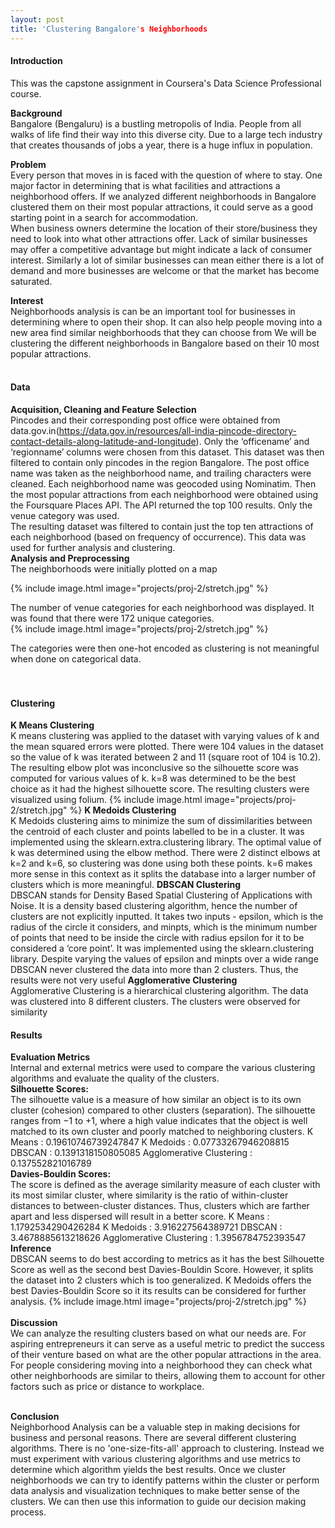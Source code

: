 ```yaml
---
layout: post
title: 'Clustering Bangalore's Neighborhoods
---
```


#### Introduction

This was the capstone assignment in Coursera's Data Science Professional course.
<br>

**Background**<br>
Bangalore (Bengaluru) is a bustling metropolis of India. People from all walks of life find their way into this diverse city. Due to a large tech industry that creates thousands of jobs a year, there is a huge influx in population. 
<br>

**Problem**<br>
Every person that moves in is faced with the question of where to stay. One major factor in determining that is what facilities and attractions a neighborhood offers. If we analyzed different neighborhoods in Bangalore clustered them on their most popular attractions, it could serve as a good starting point in a search for accommodation.  
When business owners determine the location of their store/business they need to look into what other attractions offer. Lack of similar businesses may offer a competitive advantage but might indicate a lack of consumer interest. Similarly a lot of similar businesses can mean either there is a lot of demand and more businesses are welcome or that the market has become saturated.
<br>

**Interest**<br>
Neighborhoods analysis is can be an important tool for businesses in determining where to open their shop. It can also help people moving into a new area find similar neighborhoods that they can choose from
We will be clustering the different neighborhoods in Bangalore based on their 10 most popular attractions.
<br>
<br>
#### Data
**Acquisition, Cleaning and Feature Selection**<br>
Pincodes and their corresponding post office were obtained from data.gov.in(https://data.gov.in/resources/all-india-pincode-directory-contact-details-along-latitude-and-longitude). 
Only the ‘officename’ and ‘regionname’ columns were chosen from this dataset. This dataset was then filtered to contain only pincodes in the region Bangalore. The post office name was taken as the neighborhood name, and trailing characters were cleaned. Each neighborhood name was geocoded using Nominatim. Then the most popular attractions from each neighborhood were obtained using the Foursquare Places API. The API returned the top 100 results.  Only the venue category was used.  
The resulting dataset was filtered to contain just the top ten attractions of each neighborhood (based on frequency of occurrence). This data was used for further analysis and clustering.
<br>
**Analysis and Preprocessing**<br>
The neighborhoods were initially plotted on a map 
<br>

{% include image.html image="projects/proj-2/stretch.jpg" %}

The number of venue categories for each neighborhood was displayed. It was found that there were 172 unique categories.
<br>
{% include image.html image="projects/proj-2/stretch.jpg" %}

The categories were then one-hot encoded as clustering is not meaningful when done on categorical data.  
<br>
<br>

#### Clustering 
**K Means Clustering**<br>
K means clustering was applied to the dataset with varying values of k and the mean squared errors were plotted. There were 104 values in the dataset so the value of k was iterated between 2 and 11 (square root of 104 is 10.2).  The resulting elbow plot was inconclusive so the silhouette score was computed for various values of k. k=8 was determined to be the best choice as it had the highest silhouette score. The resulting clusters were visualized using folium.
{% include image.html image="projects/proj-2/stretch.jpg" %}
**K Medoids Clustering**<br>
K Medoids clustering aims to minimize the sum of dissimilarities between the centroid of each cluster and points labelled to be in a cluster. It was implemented using the sklearn.extra.clustering library. 
The optimal value of k was determined using the elbow method. There were 2 distinct elbows at k=2 and k=6, so clustering was done using both these points. k=6 makes more sense in this context as it splits the database into a larger number of clusters which is more meaningful. 
**DBSCAN Clustering**<br>
DBSCAN stands for Density Based Spatial Clustering of Applications with Noise. It is a density based clustering algorithm, hence the number of clusters are not explicitly inputted. It takes two inputs - epsilon, which is the radius of the circle it considers, and minpts, which is the minimum number of points that need to be inside the circle with radius epsilon for it to be considered a ‘core point’.  It was implemented using the sklearn.clustering library.
Despite varying the values of epsilon and minpts over a wide range DBSCAN never clustered the data into more than 2 clusters. Thus, the results were not very useful
**Agglomerative Clustering**<br>
Agglomerative Clustering is a hierarchical clustering algorithm. The data was clustered into 8 different clusters. The clusters were observed for similarity
#### Results
**Evaluation Metrics**<br>
Internal and external metrics were used to compare the various clustering algorithms and evaluate the quality of the clusters.<br>
**Silhouette Scores:**<br>
The silhouette value is a measure of how similar an object is to its own cluster (cohesion) compared to other clusters (separation). The silhouette ranges from −1 to +1, where a high value indicates that the object is well matched to its own cluster and poorly matched to neighboring clusters.
K Means : 0.19610746739247847
K Medoids : 0.07733267946208815
DBSCAN : 0.1391318150805085
Agglomerative Clustering : 0.137552821016789<br>
**Davies-Bouldin Scores:**<br>
The score is defined as the average similarity measure of each cluster with its most similar cluster, where similarity is the ratio of within-cluster distances to between-cluster distances. Thus, clusters which are farther apart and less dispersed will result in a better score.
K Means : 1.1792534290426284
K Medoids : 3.916227564389721
DBSCAN : 3.4678885613218626
Agglomerative Clustering : 1.3956784752393547<br>
**Inference**<br>
DBSCAN seems to do best according to metrics as it has the best Silhouette Score as well as the second best Davies-Bouldin Score. However, it splits the dataset into 2 clusters which is too generalized. K Medoids offers the best Davies-Bouldin Score so it its results can be considered for further analysis.
{% include image.html image="projects/proj-2/stretch.jpg" %}<br><br>
**Discussion**<br>
We can analyze the resulting clusters based on what our needs are. For aspiring entrepreneurs it can serve as a useful metric to predict the success of their venture based on what are the other popular attractions in the area. For people considering moving into a neighborhood they can check what other neighborhoods are similar to theirs, allowing them to account for other factors such as price or distance to workplace.<br><br>

**Conclusion**<br>
Neighborhood Analysis can be a valuable step in making decisions for business and personal reasons. There are several different clustering algorithms. There is no 'one-size-fits-all' approach to clustering. Instead we must experiment with various clustering algorithms and use metrics to determine which algorithm yields the best results. Once we cluster neighborhoods we can try to identify patterns within the cluster or perform data analysis and visualization techniques to make better sense of the clusters. We can then use this information to guide our decision making process.
